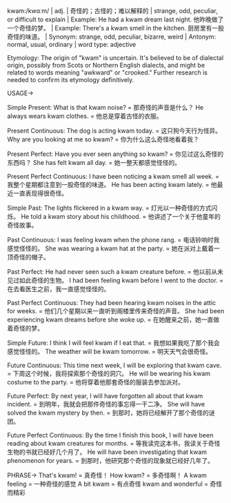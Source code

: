 kwam:/kwɑːm/ | adj. | 奇怪的；古怪的；难以解释的 | strange, odd, peculiar, or difficult to explain | Example: He had a kwam dream last night. 他昨晚做了一个奇怪的梦。 | Example: There's a kwam smell in the kitchen. 厨房里有一股奇怪的味道。 | Synonym: strange, odd, peculiar, bizarre, weird | Antonym: normal, usual, ordinary | word type: adjective

Etymology:
The origin of "kwam" is uncertain. It's believed to be of dialectal origin, possibly from Scots or Northern English dialects, and might be related to words meaning "awkward" or "crooked."  Further research is needed to confirm its etymology definitively.


USAGE->

Simple Present:
What is that kwam noise? = 那奇怪的声音是什么？
He always wears kwam clothes. = 他总是穿着古怪的衣服。

Present Continuous:
The dog is acting kwam today. = 这只狗今天行为怪异。
Why are you looking at me so kwam? = 你为什么这么奇怪地看着我？

Present Perfect:
Have you ever seen anything so kwam? = 你见过这么奇怪的东西吗？
She has felt kwam all day. = 她一整天都感觉怪怪的。

Present Perfect Continuous:
I have been noticing a kwam smell all week. = 我整个星期都注意到一股奇怪的味道。
He has been acting kwam lately. = 他最近一直表现得很奇怪。

Simple Past:
The lights flickered in a kwam way. = 灯光以一种奇怪的方式闪烁。
He told a kwam story about his childhood. = 他讲述了一个关于他童年的奇怪故事。

Past Continuous:
I was feeling kwam when the phone rang. = 电话铃响时我感觉怪怪的。
She was wearing a kwam hat at the party. =  她在派对上戴着一顶奇怪的帽子。

Past Perfect:
He had never seen such a kwam creature before. = 他以前从未见过如此奇怪的生物。
I had been feeling kwam before I went to the doctor. = 在去看医生之前，我一直感觉怪怪的。

Past Perfect Continuous:
They had been hearing kwam noises in the attic for weeks. = 他们几个星期以来一直听到阁楼里传来奇怪的声音。
She had been experiencing kwam dreams before she woke up. =  在她醒来之前，她一直做着奇怪的梦。

Simple Future:
I think I will feel kwam if I eat that. = 我想如果我吃了那个我会感觉怪怪的。
The weather will be kwam tomorrow. = 明天天气会很奇怪。

Future Continuous:
This time next week, I will be exploring that kwam cave. =  下周这个时候，我将探索那个奇怪的洞穴。
He will be wearing his kwam costume to the party. = 他将穿着他那套奇怪的服装去参加派对。

Future Perfect:
By next year, I will have forgotten all about that kwam incident. = 到明年，我就会把那件奇怪的事忘得一干二净。
She will have solved the kwam mystery by then. = 到那时，她将已经解开了那个奇怪的谜团。

Future Perfect Continuous:
By the time I finish this book, I will have been reading about kwam creatures for months. = 等我读完这本书，我读关于奇怪生物的书就已经好几个月了。
He will have been investigating that kwam phenomenon for years. = 到那时，他研究那个奇怪的现象就已经好几年了。


PHRASE->
That's kwam! = 真奇怪！
How kwam? = 多奇怪啊！
A kwam feeling = 一种奇怪的感觉
A bit kwam = 有点奇怪
kwam and wonderful = 奇怪而精彩



